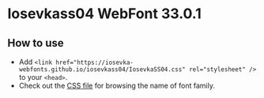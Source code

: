 # Iosevkass04 WebFont 33.0.1

## How to use

- Add `<link href="https://iosevka-webfonts.github.io/iosevkass04/IosevkaSS04.css" rel="stylesheet" />` to your `<head>`.
- Check out the [CSS file](./IosevkaSS04.css) for browsing the name of font family.
